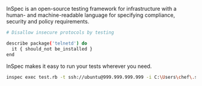 InSpec is an open-source testing framework for infrastructure with a human- and machine-readable language for specifying compliance, security and policy requirements.

```bash
# Disallow insecure protocols by testing

describe package('telnetd') do
  it { should_not be_installed }
end
```

InSpec makes it easy to run your tests wherever you need.
```bash
inspec exec test.rb -t ssh://ubuntu@999.999.999.999 -i C:\Users\chef\.ssh\id_rsa
```
